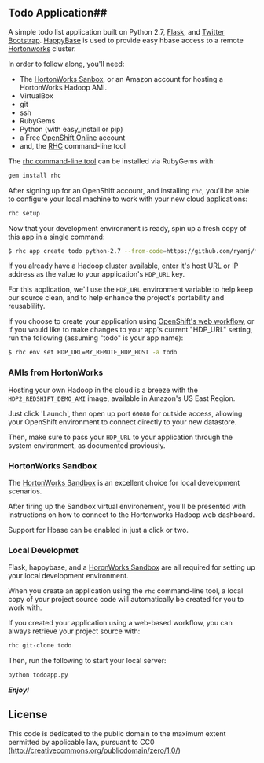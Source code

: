 ## Todo Application##

A simple todo list application built on Python 2.7, [Flask](http://flask.pocoo.org/), and [Twitter Bootstrap](http://getbootstrap.com/).  [HappyBase](http://happybase.readthedocs.org/en/latest/index.html) is used to provide easy hbase access to a remote [Hortonworks](http://hortonworks.com/) cluster.

In order to follow along, you'll need:
* The [HortonWorks Sanbox](http://hortonworks.com/products/hortonworks-sandbox/), or an Amazon account for hosting a HortonWorks Hadoop AMI.
* VirtualBox
* git
* ssh
* RubyGems
* Python (with easy_install or pip)
* a Free [OpenShift Online](http://openshift.com/) account
* and, the [RHC](https://www.openshift.com/get-started#cli) command-line tool

The [rhc command-line tool](https://www.openshift.com/get-started#cli) can be installed via RubyGems with:

```bash
gem install rhc
```

After signing up for an OpenShift account, and installing `rhc`, you'll be able to configure your local machine to work with your new cloud applications:

```bash
rhc setup
```

Now that your development environment is ready, spin up a fresh copy of this app in a single command:
```bash
$ rhc app create todo python-2.7 --from-code=https://github.com/ryanj/flask-hbase-todos HDP_URL=MY_REMOTE_HDP_HOST
```

If you already have a Hadoop cluster available, enter it's host URL or IP address as the value to your application's `HDP_URL` key.

For this application, we'll use the `HDP_URL` environment variable to help keep our source clean, and to help enhance the project's portability and reusablility.

If you choose to create your application using [OpenShift's web workflow](https://www.openshift.com/blogs/launching-applications-with-openshifts-web-based-workflow), or if you would like to make changes to your app's current "HDP_URL" setting, run the following (assuming "todo" is your app name):
```bash
$ rhc env set HDP_URL=MY_REMOTE_HDP_HOST -a todo
```

### AMIs from HortonWorks
Hosting your own Hadoop in the cloud is a breeze with the `HDP2_REDSHIFT_DEMO_AMI` image, available in Amazon's US East Region.

Just click 'Launch', then open up port `60080` for outside access, allowing your OpenShift environment to connect directly to your new datastore.

Then, make sure to pass your `HDP_URL` to your application through the system environment, as documented proviously.

### HortonWorks Sandbox
The [HortonWorks Sandbox](http://hortonworks.com/products/hortonworks-sandbox/) is an excellent choice for local development scenarios.

After firing up the Sandbox virtual environement, you'll be presented with instructions on how to connect to the Hortonworks Hadoop web dashboard.

Support for Hbase can be enabled in just a click or two.

### Local Developmet

Flask, happybase, and a [HoronWorks Sandbox]() are all required for setting up your local development environment.

When you create an application using the `rhc` command-line tool, a local copy of your project source code will automatically be created for you to work with.

If you created your application using a web-based workflow, you can always retrieve your project source with:

```bash
rhc git-clone todo
```

Then, run the following to start your local server:
```bash
python todoapp.py
```

***Enjoy!***

## License
This code is dedicated to the public domain to the maximum extent permitted by applicable law, pursuant to CC0 (http://creativecommons.org/publicdomain/zero/1.0/)
